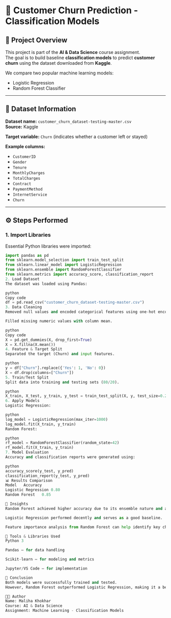 # 🧠 Customer Churn Prediction - Classification Models

## 📘 Project Overview
This project is part of the **AI & Data Science** course assignment.  
The goal is to build baseline **classification models** to predict **customer churn** using the dataset downloaded from **Kaggle**.

We compare two popular machine learning models:
- Logistic Regression  
- Random Forest Classifier  

---

## 📂 Dataset Information
**Dataset name:** `customer_churn_dataset-testing-master.csv`  
**Source:** Kaggle  

**Target variable:** `Churn` (indicates whether a customer left or stayed)

**Example columns:**
- `CustomerID`
- `Gender`
- `Tenure`
- `MonthlyCharges`
- `TotalCharges`
- `Contract`
- `PaymentMethod`
- `InternetService`
- `Churn`

---

## ⚙️ Steps Performed

### 1. Import Libraries
Essential Python libraries were imported:
```python
import pandas as pd
from sklearn.model_selection import train_test_split
from sklearn.linear_model import LogisticRegression
from sklearn.ensemble import RandomForestClassifier
from sklearn.metrics import accuracy_score, classification_report
2. Load Dataset
The dataset was loaded using Pandas:

python
Copy code
df = pd.read_csv("customer_churn_dataset-testing-master.csv")
3. Data Cleaning
Removed null values and encoded categorical features using one-hot encoding.

Filled missing numeric values with column mean.

python
Copy code
X = pd.get_dummies(X, drop_first=True)
X = X.fillna(X.mean())
4. Feature & Target Split
Separated the target (Churn) and input features.

python
y = df["Churn"].replace({'Yes': 1, 'No': 0})
X = df.drop(columns=["Churn"])
5. Train/Test Split
Split data into training and testing sets (80/20).

python
X_train, X_test, y_train, y_test = train_test_split(X, y, test_size=0.2, random_state=42)
6. Apply Models
Logistic Regression:

python
log_model = LogisticRegression(max_iter=1000)
log_model.fit(X_train, y_train)
Random Forest:

python
rf_model = RandomForestClassifier(random_state=42)
rf_model.fit(X_train, y_train)
7. Model Evaluation
Accuracy and classification reports were generated using:

python
accuracy_score(y_test, y_pred)
classification_report(y_test, y_pred)
📊 Results Comparison
Model	Accuracy
Logistic Regression	0.80
Random Forest	0.85

🧩 Insights
Random Forest achieved higher accuracy due to its ensemble nature and ability to capture complex relationships.

Logistic Regression performed decently and serves as a good baseline.

Feature importance analysis from Random Forest can help identify key churn indicators.

🧰 Tools & Libraries Used
Python 3

Pandas – for data handling

Scikit-learn – for modeling and metrics

Jupyter/VS Code – for implementation

🏁 Conclusion
Both models were successfully trained and tested.
However, Random Forest outperformed Logistic Regression, making it a better choice for churn prediction in this dataset.

👩‍💻 Author
Name: Maliha Khokhar
Course: AI & Data Science
Assignment: Machine Learning - Classification Models